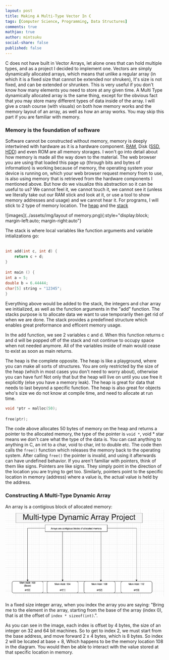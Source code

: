 ```yaml
---
layout: post
title: Making A Multi-Type Vector In C
tags: [Computer Science, Programming, Data Structures]
comments: true
mathjax: true
author: mintsuku
social-share: false
published: false
---
```


C does not have built in Vector Arrays, let alone ones that can hold multiple types, and as a project I decided to implement one. Vectors are simply dynamically allocated arrays, which means that unlike a regular array (in which it is a fixed size that cannot be extended nor shruken), It's size is not fixed, and can be extended or shrunken. This is very useful if you don't know how many elements you need to store at any given time. A Multi Type dynamically allocated array is the same thing, except for the obvious fact that you may store many different types of data inside of the array. I will give a crash course (with visuals) on both how memory works and the memory layout of an array, as well as how an array works. You may skip this part if you are familiar with memory.

### Memory is the foundation of software

Software cannot be constructed without memory, memory is deeply intertwined with hardware as it is a hardware component.
[RAM](https://en.wikipedia.org/wiki/Random-access_memory), Disk ([SSD](https://simple.wikipedia.org/wiki/Solid-state_drive), [HDD](https://en.wikipedia.org/wiki/Hard_disk_drive)) and even ROM are all memory storages. I won't go into detail about how memory is made all the way down to the material. The web browser you are using that loaded this page up (through bits and bytes of information) is working because of memory, the operating system your device is running on, which your web browser request memory from to use, is also using memory that is retrieved from the hardware components I mentioned above. But how do we visualize this abstraction so it can be useful to us? We cannot feel it, we cannot touch it, we cannot see it (unless we literally take out our RAM stick and look at it, or use a tool to show memory addresses and usage) and we cannot hear it. For programs, I will stick to 2 type of memory location. The [heap](https://en.wikipedia.org/wiki/Heap_(data_structure)) and the [stack](https://en.wikipedia.org/wiki/Stack_(abstract_data_type))

![images](../assets/img/layout of memory.png){:style="display:block; margin-left:auto; margin-right:auto"}

The stack is where local variables like function arguments and variable intializations go:

```c

int add(int c, int d) {
    return c + d;
}

int main () {
int a = 5;
double b = 6.44444;
char[5] string = "12345";
}
```

Everything above would be added to the stack, the  integers and char array we initialized, as well as the function arguments in the "add" function. The stacks purpose is to allocate data we want to use temporarily then get rid of when we are done. The stack provides a predefined structure which enables great preformance and efficent memory usage.

In the add function, we see 2 variables c and d. When this function returns c and d will be popped off of the stack and not continue to occupy space when not needed anymore.  All of the variables inside of main would cease to exist as soon as main returns. 

The heap is the complete opposite. The heap is like a playground, where you can make all sorts of structures. You are only restricted by the size of the heap (which in most cases you don't need to worry about), otherwise you can have fun! Not only that but the heap will live on until you use free it explicitly (else you have a memory leak). The heap is great for data that needs to last beyond a specific function. The heap is also great for  objects who's size we do not know at compile time, and need to allocate at run time.

```c
void *ptr = malloc(50);

free(ptr);
```

The code above allocates 50 bytes of memory on the heap and returns a pointer to the allocated memory, the type of the pointer is ```void *```, void * star means we don't  care what the type of the data is. You can cast anything to anything in C, an int to a char, void to char, int to double etc. The code then calls the ```free()``` function which releases the memory back to the operating system. After calling ```free()``` the pointer is invalid, and using it afterwards can have undefined behavior. If you aren't familiar with pointers, think of them like signs. Pointers are like signs. They simply point in the direction of the location you are trying to get too. Similarly, pointers point to the specific location in memory (address) where a value is, the actual value is held by the address.


### Constructing A Multi-Type Dynamic Array

An array is a contigious block of allocated memory:
![arrays](../assets/img/arrays.png)

In a fixed size integer array, when you index the array you are saying: "Bring me to the element in the array, starting from the base of the array (index 0), that is at the offset of ``index * sizeof(int)``.".

As you can see in the image, each index is offset by 4 bytes, the size of an integer on 32 and 64 bit machines. So to get to index 2, we must start from the base address, and move forward 2 x 4 bytes, which is 8 bytes. So index 2 will be located at base + 8, Which happens to be the memory location 108 in the diagram. You would then be able to interact with the value stored at that specific location in memory.


